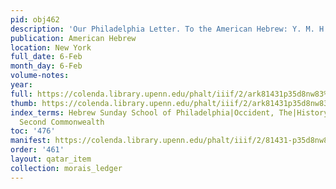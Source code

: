 ```yaml
---
pid: obj462
description: 'Our Philadelphia Letter. To the American Hebrew: Y. M. H. A. Affairs.'
publication: American Hebrew
location: New York
full_date: 6-Feb
month_day: 6-Feb
volume-notes:
year:
full: https://colenda.library.upenn.edu/phalt/iiif/2/ark81431p35d8nw83%2FSHA256E-s7797029--b2536bea84872d78e640de4d7e686a15234a67341ac4fc1634273e89fdac4ec4.jpeg/full/3500,/0/default.jpg
thumb: https://colenda.library.upenn.edu/phalt/iiif/2/ark81431p35d8nw83%2FSHA256E-s7797029--b2536bea84872d78e640de4d7e686a15234a67341ac4fc1634273e89fdac4ec4.jpeg/full/!200,200/0/default.jpg
index_terms: Hebrew Sunday School of Philadelphia|Occident, The|History of the Hebrew
  Second Commonwealth
toc: '476'
manifest: https://colenda.library.upenn.edu/phalt/iiif/2/81431-p35d8nw83/manifest
order: '461'
layout: qatar_item
collection: morais_ledger
---
```

